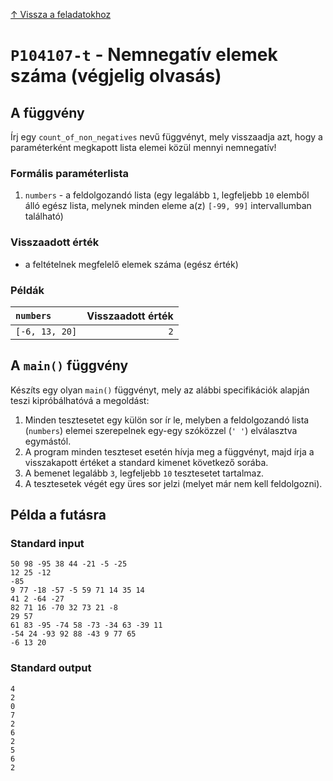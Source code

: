 
[↑ Vissza a feladatokhoz](./README.md)

# `P104107-t` - Nemnegatív elemek száma (végjelig olvasás)

## A függvény

Írj egy `count_of_non_negatives` nevű függvényt, mely visszaadja azt, hogy a paraméterként megkapott lista elemei közül mennyi nemnegatív!

### Formális paraméterlista

1. `numbers` - a feldolgozandó lista (egy legalább `1`, legfeljebb `10` elemből álló egész lista, melynek minden eleme a(z) `[-99, 99]` intervallumban található)

### Visszaadott érték

* a feltételnek megfelelő elemek száma (egész érték)

### Példák

| `numbers` | Visszaadott érték | 
| :--- | --: | 
| `[-6, 13, 20]` | `2` | 

## A `main()` függvény

Készíts egy olyan `main()` függvényt, mely az alábbi specifikációk alapján teszi kipróbálhatóvá a megoldást:

1. Minden tesztesetet egy külön sor ír le, melyben a feldolgozandó lista (`numbers`) elemei szerepelnek egy-egy szóközzel (`' '`) elválasztva egymástól.
1. A program minden teszteset esetén hívja meg a függvényt, majd írja a visszakapott értéket a standard kimenet következő sorába.
1. A bemenet legalább `3`, legfeljebb `10` tesztesetet tartalmaz.
1. A tesztesetek végét egy üres sor jelzi (melyet már nem kell feldolgozni).

## Példa a futásra

### Standard input

```
50 98 -95 38 44 -21 -5 -25
12 25 -12
-85
9 77 -18 -57 -5 59 71 14 35 14
41 2 -64 -27
82 71 16 -70 32 73 21 -8
29 57
61 83 -95 -74 58 -73 -34 63 -39 11
-54 24 -93 92 88 -43 9 77 65
-6 13 20

```

### Standard output

```
4
2
0
7
2
6
2
5
6
2
```